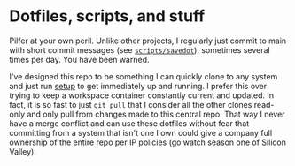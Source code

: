 # Dotfiles, scripts, and stuff

Pilfer at your own peril. Unlike other projects, I regularly just commit to main with short commit messages (see [`scripts/savedot`](scripts/savedot)), sometimes several times per day. You have been warned.

I've designed this repo to be something I can quickly clone to any system and just run [setup](setup) to get immediately up and running. I prefer this over trying to keep a workspace container constantly current and updated. In fact, it is so fast to just `git pull` that I consider all the other clones read-only and only pull from changes made to this central repo. That way I never have a merge conflict and can use these dotfiles without fear that committing from a system that isn't one I own could give a company full ownership of the entire repo per IP policies (go watch season one of Silicon Valley).
